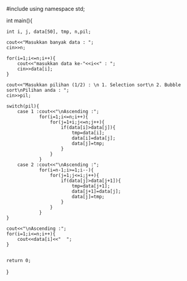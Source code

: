 #include <iostream>
using namespace std;

int main(){
	
	int i, j, data[50], tmp, n,pil;
	
	cout<<"Masukkan banyak data : ";
	cin>>n;
	
	for(i=1;i<=n;i++){
		cout<<"masukkan data ke-"<<i<<" : ";
		cin>>data[i];
	}
	
	cout<<"Masukkan pilihan (1/2) : \n 1. Selection sort\n 2. Bubble sort\nPilihan anda : ";
	cin>>pil;
	
	switch(pil){
		case 1 :cout<<"\nAscending :";
				for(i=1;i<=n;i++){
					for(j=1+i;j<=n;j++){
						if(data[i]>data[j]){
							tmp=data[i];
							data[i]=data[j];
							data[j]=tmp;	
						}
					}
				}
		case 2 :cout<<"\nAscending :";
				for(i=n-1;i>=1;i--){
					for(j=1;j<=i;j++){
						if(data[j]>data[j+1]){
							tmp=data[j+1];
							data[j+1]=data[j];
							data[j]=tmp;
						}
					}
				}	
	}
	
	cout<<"\nAscending :";	
	for(i=1;i<=n;i++){
		cout<<data[i]<<"  ";
	}
	
	
	return 0;
}
